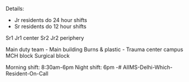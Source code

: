 Details:
- Jr residents do 24 hour shifts
- Sr residents do 12 hour shifts

Sr1 Jr1 center
Sr2 Jr2 periphery

Main duty team - Main building
Burns & plastic - Trauma center campus
MCH block
Surgical block

Morning shift: 8:30am-6pm
Night shift: 6pm -# AIIMS-Delhi-Which-Resident-On-Call

